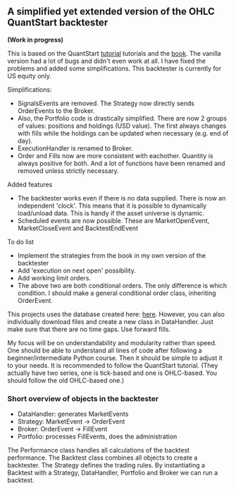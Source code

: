 ## A simplified yet extended version of the OHLC QuantStart backtester

**(Work in progress)**

This is based on the QuantStart [tutorial](http://www.quantstart.com/articles/Event-Driven-Backtesting-with-Python-Part-I/) tutorials and the [book](http://www.quantstart.com/successful-algorithmic-trading-ebook/). The vanilla version had a lot of bugs and didn't even work at all. I have fixed the problems and added some simplifications. This backtester is currently for US equity only.

Simplifications:
* SignalsEvents are removed. The Strategy now directly sends OrderEvents to the Broker.
* Also, the Portfolio code is drastically simplified. There are now 2 groups of values: positions and holdings (USD value). The first always changes with fills while the holdings can be updated when necessary (e.g. end of day).
* ExecutionHandler is renamed to Broker. 
* Order and Fills now are more consistent with eachother. Quantity is always positive for both.
And a lot of functions have been renamed and removed unless strictly necessary.

Added features
* The backtester works even if there is no data supplied. There is now an independent 'clock'. This means that it is possible to dynamically load/unload data. This is handy if the asset universe is dynamic.
* Scheduled events are now possible. These are MarketOpenEvent, MarketCloseEvent and BacktestEndEvent

To do list
* Implement the strategies from the book in my own version of the backtester
* Add 'execution on next open' possibility.
* Add working limit orders.
* The above two are both conditional orders. The only difference is which condition. I should make a general conditional order class, inheriting OrderEvent.

This projects uses the database created here: [here](https://github.com/shinathan/polygon.io-stock-database). However, you can also individually download files and create a new class in DataHandler. Just make sure that there are no time gaps. Use forward fills.

My focus will be on understandability and modularity rather than speed. One should be able to understand all lines of code after following a beginner/intermediate Python course. Then it should be simple to adjust it to your needs. It is recommended to follow the QuantStart tutorial. (They actually have two series, one is tick-based and one is OHLC-based. You should follow the old OHLC-based one.)

### Short overview of objects in the backtester
* DataHandler: generates MarketEvents
* Strategy: MarketEvent -> OrderEvent
* Broker: OrderEvent -> FillEvent
* Portfolio: processes FillEvents, does the administration

The Performance class handles all calculations of the backtest performance. The Backtest class combines all objects to create a backtester. The Strategy defines the trading rules. By instantiating a Backtest with a Strategy, DataHandler, Portfolio and Broker we can run a backtest.
